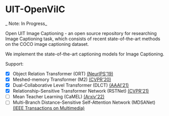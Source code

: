# UIT-OpenViIC
_
Note: In Progress_

Open UIT Image Captioning - an open source repository for researching Image Captioning task, which consists of recent state-of-the-art methods on the COCO image captioning dataset.

We implement the state-of-the-art captioning models for Image Captioning.

Support:
- [x] Object Relation Transformer (ORT)  [(NeurlPS'19)](https://proceedings.neurips.cc/paper/2019/hash/680390c55bbd9ce416d1d69a9ab4760d-Abstract.html)
- [x] Meshed-memory Transformer (M2) [(CVPR'20)](https://openaccess.thecvf.com/content_CVPR_2020/html/Cornia_Meshed-Memory_Transformer_for_Image_Captioning_CVPR_2020_paper.html)
- [x] Dual-Collaborative Level Transformer (DLCT) [(AAAI'21)](https://arxiv.org/abs/2101.06462)
- [x] Relationship-Sensitive Transformer Network (RSTNet) [(CVPR'21)](https://openaccess.thecvf.com/content/CVPR2021/html/Zhang_RSTNet_Captioning_With_Adaptive_Attention_on_Visual_and_Non-Visual_Words_CVPR_2021_paper.html)
- [ ] Mean Teacher Learning (CaMEL) [(Arxiv'22)](https://arxiv.org/abs/2202.10492)
- [ ] Multi-Branch Distance-Sensitive Self-Attention Network (MDSANet) [(IEEE Transactions on Multimedia)](https://ieeexplore.ieee.org/abstract/document/9761944)
